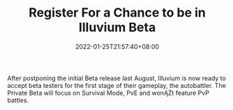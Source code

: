﻿---
title: "Register For a Chance to be in Illuvium Beta"
date: 2022-01-25T21:57:40+08:00
lastmod: 2022-01-25T16:45:40+08:00
draft: false
authors: ["Leo"]
description: "After postponing the initial Beta release last August, Illuvium is now ready to accept beta testers for the first stage of their gameplay, the autobattler. The Private Beta will focus on Survival Mode, PvE and wonĄŻt feature PvP battles."
featuredImage: "register-for-a-chance-to-be-in-illuvium-beta.jpeg"
tags: ["Virtual World","Play to Earn"]
categories: ["news"]
news: ["Virtual World"]
weight: 
lightgallery: true
pinned: false
recommend: false
recommend1: false
---

After postponing the initial Beta release last August, Illuvium is now ready to accept beta testers for the first stage of their gameplay, the autobattler. The Private Beta will focus on Survival Mode, PvE and wonĄŻt feature PvP battles.

<!--more-->

